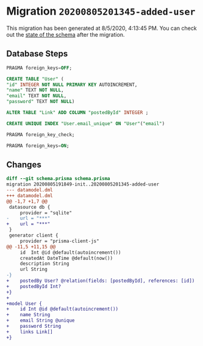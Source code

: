 # Migration `20200805201345-added-user`

This migration has been generated at 8/5/2020, 4:13:45 PM.
You can check out the [state of the schema](./schema.prisma) after the migration.

## Database Steps

```sql
PRAGMA foreign_keys=OFF;

CREATE TABLE "User" (
"id" INTEGER NOT NULL PRIMARY KEY AUTOINCREMENT,
"name" TEXT NOT NULL,
"email" TEXT NOT NULL,
"password" TEXT NOT NULL)

ALTER TABLE "Link" ADD COLUMN "postedById" INTEGER ;

CREATE UNIQUE INDEX "User.email_unique" ON "User"("email")

PRAGMA foreign_key_check;

PRAGMA foreign_keys=ON;
```

## Changes

```diff
diff --git schema.prisma schema.prisma
migration 20200805191849-init..20200805201345-added-user
--- datamodel.dml
+++ datamodel.dml
@@ -1,7 +1,7 @@
 datasource db {
     provider = "sqlite"
-    url = "***"
+    url = "***"
 }
 generator client {
     provider = "prisma-client-js"
@@ -11,5 +11,15 @@
     id  Int @id @default(autoincrement())
     createdAt DateTime @default(now())
     description String
     url String
-}
+    postedBy User? @relation(fields: [postedById], references: [id])
+    postedById Int?
+}
+
+model User {
+    id Int @id @default(autoincrement())
+    name String
+    email String @unique
+    password String
+    links Link[]
+}
```


